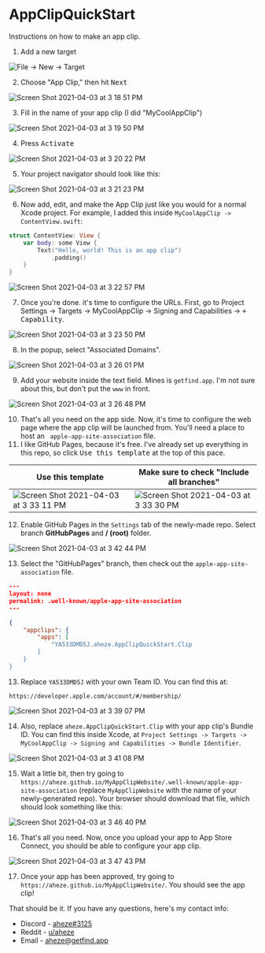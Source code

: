 # AppClipQuickStart
Instructions on how to make an app clip.

1. Add a new target

![File -> New -> Target](https://user-images.githubusercontent.com/49819455/113492885-d6ce2380-948f-11eb-8b3d-6f4d564eacd4.png)


2. Choose "App Clip," then hit <kbd>Next</kbd>

![Screen Shot 2021-04-03 at 3 18 51 PM](https://user-images.githubusercontent.com/49819455/113492895-e77e9980-948f-11eb-8c5e-9974ce7543eb.png)

3. Fill in the name of your app clip (I did "MyCoolAppClip")
 
![Screen Shot 2021-04-03 at 3 19 50 PM](https://user-images.githubusercontent.com/49819455/113492918-0a10b280-9490-11eb-9c40-7acc6852de6a.png)

4. Press <kbd>Activate</kbd>

![Screen Shot 2021-04-03 at 3 20 22 PM](https://user-images.githubusercontent.com/49819455/113492955-30cee900-9490-11eb-8797-d02248c7046d.png)

5. Your project navigator should look like this:

![Screen Shot 2021-04-03 at 3 21 23 PM](https://user-images.githubusercontent.com/49819455/113492965-46dca980-9490-11eb-9145-1e1534d7ca5d.png)

6. Now add, edit, and make the App Clip just like you would for a normal Xcode project. For example, I added this inside `MyCoolAppClip -> ContentView.swift`:

```swift
struct ContentView: View {
    var body: some View {
        Text("Hello, world! This is an app clip")
            .padding()
    }
}
```

![Screen Shot 2021-04-03 at 3 22 57 PM](https://user-images.githubusercontent.com/49819455/113492987-7a1f3880-9490-11eb-956e-8c4c8b28211a.png)

7. Once you're done. it's time to configure the URLs. First, go to Project Settings -> Targets -> MyCoolAppClip -> Signing and Capabilities -> <kbd>+ Capability</kbd>.

![Screen Shot 2021-04-03 at 3 23 50 PM](https://user-images.githubusercontent.com/49819455/113493011-af2b8b00-9490-11eb-9d7b-bb2e138254f1.png)
 

8. In the popup, select "Associated Domains".

![Screen Shot 2021-04-03 at 3 26 01 PM](https://user-images.githubusercontent.com/49819455/113493036-ef8b0900-9490-11eb-83bb-3ba7ae2bfb36.png)

9. Add your website inside the text field. Mines is `getfind.app`. I'm not sure about this, but don't put the `www` in front.

![Screen Shot 2021-04-03 at 3 26 48 PM](https://user-images.githubusercontent.com/49819455/113493049-07fb2380-9491-11eb-824a-d7f478c21b6a.png)


10. That's all you need on the app side. Now, it's time to configure the web page where the app clip will be launched from. You'll need a place to host an ` apple-app-site-association` file.
11. I like GitHub Pages, because it's free. I've already set up everything in this repo, so click <kbd>Use this template</kbd> at the top of this pace.

Use this template | Make sure to check "Include all branches"
--- | ---
![Screen Shot 2021-04-03 at 3 33 11 PM](https://user-images.githubusercontent.com/49819455/113493177-10a02980-9492-11eb-91a0-e4570dd24d96.png) | ![Screen Shot 2021-04-03 at 3 33 30 PM](https://user-images.githubusercontent.com/49819455/113493178-139b1a00-9492-11eb-9d63-644254c7da91.png)

12. Enable GitHub Pages in the `Settings` tab of the newly-made repo. Select branch **GitHubPages** and **/ (root)** folder.


![Screen Shot 2021-04-03 at 3 42 44 PM](https://user-images.githubusercontent.com/49819455/113493340-4265c000-9493-11eb-8e35-9ca5c600d799.png)


13. Select the "GitHubPages" branch, then check out the `apple-app-site-association` file.


```JSON
---
layout: none
permalink: .well-known/apple-app-site-association
---

{
    "appclips": {
        "apps": [
            "YA533DMD5J.aheze.AppClipQuickStart.Clip
        ]
    }
}
```

13. Replace `YA533DMD5J` with your own Team ID. You can find this at:

```
https://developer.apple.com/account/#/membership/
```

![Screen Shot 2021-04-03 at 3 39 07 PM](https://user-images.githubusercontent.com/49819455/113493284-daaf7500-9492-11eb-95d1-505b59906765.png)


14. Also, replace `aheze.AppClipQuickStart.Clip` with your app clip's Bundle ID. You can find this inside Xcode, at `Project Settings -> Targets -> MyCoolAppClip -> Signing and Capabilities -> Bundle Identifier`.

![Screen Shot 2021-04-03 at 3 41 08 PM](https://user-images.githubusercontent.com/49819455/113493310-0599c900-9493-11eb-8ad3-5bd594126261.png)

15. Wait a little bit, then try going to `https://aheze.github.io/MyAppClipWebsite/.well-known/apple-app-site-association` (replace `MyAppClipWebsite` with the name of your newly-generated repo). Your browser should download that file, which should look something like this:

![Screen Shot 2021-04-03 at 3 46 40 PM](https://user-images.githubusercontent.com/49819455/113493402-d5065f00-9493-11eb-9faf-d990dabc52c7.png)

16. That's all you need. Now, once you upload your app to App Store Connect, you should be able to configure your app clip.

![Screen Shot 2021-04-03 at 3 47 43 PM](https://user-images.githubusercontent.com/49819455/113493415-f404f100-9493-11eb-8817-d64f2b7c7579.png)

17. Once your app has been approved, try going to `https://aheze.github.io/MyAppClipWebsite/`. You should see the app clip!

That should be it. If you have any questions, here's my contact info:

- Discord - [aheze#3125](https://discord.com/users/743230678795288637)
- Reddit - [u/aheze](https://www.reddit.com/user/aheze)
- Email - [aheze@getfind.app](mailto:aheze@getfind.app)



